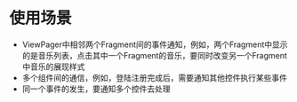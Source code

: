 # 使用场景

- ViewPager中相邻两个Fragment间的事件通知，例如，两个Fragment中显示的是音乐列表，点击其中一个Fragment的音乐，要同时改变另一个Fragment中音乐的展现样式
- 多个组件间的通信，例如，登陆注册完成后，需要通知其他控件执行某些事件
- 同一个事件的发生，要通知多个控件去处理